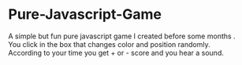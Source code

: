 # Pure-Javascript-Game
A simple but fun pure javascript game I created before some months . <br />
You click in the box that changes color and position randomly. <br/>
According to your time you get + or - score and you hear a sound.



